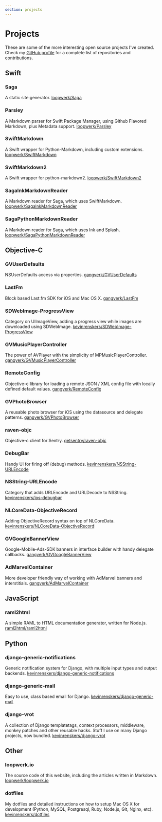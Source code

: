 ```yaml
---
section: projects
---
```


# Projects
These are some of the more interesting open source projects I've created. Check my [GitHub profile](https://github.com/kevinrenskers) for a complete list of repositories and contributions.


## Swift

### Saga
A static site generator.
[loopwerk/Saga](https://github.com/loopwerk/Saga)

### Parsley
A Markdown parser for Swift Package Manager, using Github Flavored Markdown, plus Metadata support.
[loopwerk/Parsley](https://github.com/loopwerk/Parsley)

### SwiftMarkdown
A Swift wrapper for Python-Markdown, including custom extensions.
[loopwerk/SwiftMarkdown](https://github.com/loopwerk/SwiftMarkdown)

### SwiftMarkdown2
A Swift wrapper for python-markdown2.
[loopwerk/SwiftMarkdown2](https://github.com/loopwerk/SwiftMarkdown2)

### SagaInkMarkdownReader
A Markdown reader for Saga, which uses SwiftMarkdown.
[loopwerk/SagaInkMarkdownReader](https://github.com/loopwerk/SagaInkMarkdownReader)

### SagaPythonMarkdownReader
A Markdown reader for Saga, which uses Ink and Splash.
[loopwerk/SagaPythonMarkdownReader](https://github.com/loopwerk/SagaPythonMarkdownReader)


## Objective-C

### GVUserDefaults
NSUserDefaults access via properties.
[gangverk/GVUserDefaults](https://github.com/gangverk/GVUserDefaults)

### LastFm
Block based Last.fm SDK for iOS and Mac OS X.
[gangverk/LastFm](https://github.com/gangverk/LastFm)

### SDWebImage-ProgressView
Category on UIImageView, adding a progress view while images are downloaded using SDWebImage.
[kevinrenskers/SDWebImage-ProgressView](https://github.com/kevinrenskers/SDWebImage-ProgressView)

### GVMusicPlayerController
The power of AVPlayer with the simplicity of MPMusicPlayerController.
[gangverk/GVMusicPlayerController](https://github.com/gangverk/GVMusicPlayerController)

### RemoteConfig
Objective-c library for loading a remote JSON / XML config file with locally defined default values.
[gangverk/RemoteConfig](https://github.com/gangverk/RemoteConfig)

### GVPhotoBrowser
A reusable photo browser for iOS using the datasource and delegate patterns.
[gangverk/GVPhotoBrowser](https://github.com/gangverk/GVPhotoBrowser)

### raven-objc
Objective-c client for Sentry.
[getsentry/raven-objc](https://github.com/getsentry/raven-objc)

### DebugBar
Handy UI for firing off (debug) methods.
[kevinrenskers/NSString-URLEncode](https://github.com/kevinrenskers/NSString-URLEncode)

### NSString-URLEncode
Category that adds URLEncode and URLDecode to NSString.
[kevinrenskers/ios-debugbar](https://github.com/kevinrenskers/ios-debugbar)

### NLCoreData-ObjectiveRecord
Adding ObjectiveRecord syntax on top of NLCoreData.
[kevinrenskers/NLCoreData-ObjectiveRecord](https://github.com/kevinrenskers/NLCoreData-ObjectiveRecord)

### GVGoogleBannerView
Google-Mobile-Ads-SDK banners in interface builder with handy delegate callbacks.
[gangverk/GVGoogleBannerView](https://github.com/gangverk/GVGoogleBannerView)

### AdMarvelContainer
More developer friendly way of working with AdMarvel banners and interstitials.
[gangverk/AdMarvelContainer](https://github.com/gangverk/AdMarvelContainer)

## JavaScript

### raml2html
A simple RAML to HTML documentation generator, written for Node.js.
[raml2html/raml2html](https://github.com/raml2html/raml2html)

## Python

### django-generic-notifications
Generic notification system for Django, with multiple input types and output backends.
[kevinrenskers/django-generic-notifications](https://github.com/kevinrenskers/django-generic-notifications)

### django-generic-mail
Easy to use, class based email for Django.
[kevinrenskers/django-generic-mail](https://github.com/kevinrenskers/django-generic-mail)

### django-vrot
A collection of Django templatetags, context processors, middleware, monkey patches and other reusable hacks. 
Stuff I use on many Django projects, now bundled.
[kevinrenskers/django-vrot](https://github.com/kevinrenskers/django-vrot)


## Other

### loopwerk.io
The source code of this website, including the articles written in Markdown.
[loopwerk/loopwerk.io](https://github.com/loopwerk/loopwerk.io)

### dotfiles
My dotfiles and detailed instructions on how to setup Mac OS X for development (Python, MySQL, Postgresql, Ruby, Node.js, Git, Nginx, etc).
[kevinrenskers/dotfiles](https://github.com/kevinrenskers/dotfiles)

